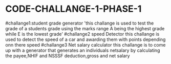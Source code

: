 # CODE-CHALLANGE-1-PHASE-1
#challange1:student grade generator
'this challange is used to test the grade of a students grade using the marks range A being the highest grade  while E is the lowest grade'
#challange2 speed Detector
this challange is used to detect the speed of a car and awarding them with points depending onn there speed
#challange3 Net salary calculator
this challange is to come up with a generator that generates an individuals netsalary by calculating the payee,NHIF and NSSSF deduction,gross and net salary 